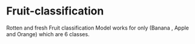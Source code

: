 # Fruit-classification
Rotten and fresh Fruit classification Model works for only (Banana , Apple and Orange) which are 6 classes.
